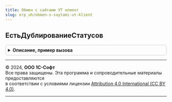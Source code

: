 ```yaml
---
title: Обмен с сайтами УТ клиент
slug: erp_uh/obmen-s-saytami-ut-klient
---
```



## ЕстьДублированиеСтатусов
<details style="margin: 1em 0; padding: 0.5em; border: 1px solid #ccc; border-radius: 6px;">

<summary style="font-weight: bold; cursor: pointer;">Описание, пример вызова</summary>

```bsl

Функция ЕстьДублированиеСтатусов(ТекущиеДанные, СоответствиеСтатусовЗаказов, ИмяКолонки) Экспорт
```

Пример вызова
```bsl
Результат = ОбменССайтамиУТКлиент.ЕстьДублированиеСтатусов(ТекущиеДанные, СоответствиеСтатусовЗаказов, ИмяКолонки));
```
</details>

---

© 2024, **ООО 1С-Софт**  
Все права защищены. Эта программа и сопроводительные материалы предоставляются  
в соответствии с условиями лицензии [Attribution 4.0 International (CC BY 4.0)](https://creativecommons.org/licenses/by/4.0/legalcode).

---
